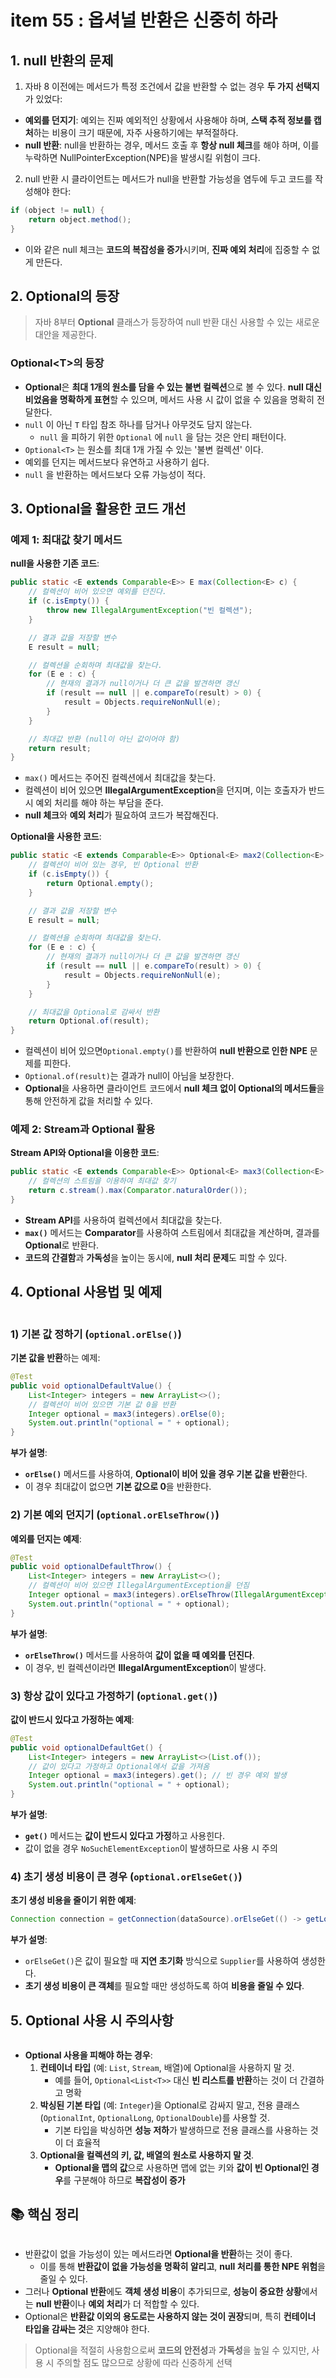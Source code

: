 # item 55 : 옵셔널 반환은 신중히 하라

## 1. null 반환의 문제

1. 자바 8 이전에는 메서드가 특정 조건에서 값을 반환할 수 없는 경우 **두 가지 선택지**가 있었다:

* **예외를 던지기**: 예외는 진짜 예외적인 상황에서 사용해야 하며, **스택 추적 정보를 캡처**하는 비용이 크기 때문에, 자주 사용하기에는 부적절하다.
* **null 반환**: null을 반환하는 경우, 메서드 호출 후 **항상 null 체크**를 해야 하며, 이를 누락하면 NullPointerException(NPE)을 발생시킬 위험이 크다.

2. null 반환 시 클라이언트는 메서드가 null을 반환할 가능성을 염두에 두고 코드를 작성해야 한다:

```java
if (object != null) {
    return object.method();
}
```

* 이와 같은 null 체크는 **코드의 복잡성을 증가**시키며, **진짜 예외 처리**에 집중할 수 없게 만든다.

## 2. Optional의 등장

> 자바 8부터 **Optional** 클래스가 등장하여 null 반환 대신 사용할 수 있는 새로운 대안을 제공한다.

### Optional\<T>의 등장

* **Optional**은 **최대 1개의 원소를 담을 수 있는 불변 컬렉션**으로 볼 수 있다. **null 대신 비었음을 명확하게 표현**할 수 있으며, 메서드 사용 시 값이 없을 수 있음을 명확히 전달한다.
* `null` 이 아닌 `T` 타입 참조 하나를 담거나 아무것도 담지 않는다.
  * `null` 을 피하기 위한 `Optional` 에 `null` 을 담는 것은 안티 패턴이다.
* `Optional<T>` 는 원소를 최대 1개 가질 수 있는 '불변 컬렉션' 이다.
* 예외를 던지는 메서드보다 유연하고 사용하기 쉽다.
* `null` 을 반환하는 메서드보다 오류 가능성이 적다.

## 3. Optional을 활용한 코드 개선

### **예제 1: 최대값 찾기 메서드**

**null을 사용한 기존 코드**:

```java
public static <E extends Comparable<E>> E max(Collection<E> c) {
    // 컬렉션이 비어 있으면 예외를 던진다.
    if (c.isEmpty()) {
        throw new IllegalArgumentException("빈 컬렉션");
    }

    // 결과 값을 저장할 변수
    E result = null;

    // 컬렉션을 순회하며 최대값을 찾는다.
    for (E e : c) {
        // 현재의 결과가 null이거나 더 큰 값을 발견하면 갱신
        if (result == null || e.compareTo(result) > 0) {
            result = Objects.requireNonNull(e);
        }
    }

    // 최대값 반환 (null이 아닌 값이어야 함)
    return result;
}
```

* `max()` 메서드는 주어진 컬렉션에서 최대값을 찾는다.
* 컬렉션이 비어 있으면 **IllegalArgumentException**을 던지며, 이는 호출자가 반드시 예외 처리를 해야 하는 부담을 준다.
* **null 체크**와 **예외 처리**가 필요하여 코드가 복잡해진다.

**Optional을 사용한 코드**:

```java
public static <E extends Comparable<E>> Optional<E> max2(Collection<E> c) {
    // 컬렉션이 비어 있는 경우, 빈 Optional 반환
    if (c.isEmpty()) {
        return Optional.empty();
    }

    // 결과 값을 저장할 변수
    E result = null;

    // 컬렉션을 순회하며 최대값을 찾는다.
    for (E e : c) {
        // 현재의 결과가 null이거나 더 큰 값을 발견하면 갱신
        if (result == null || e.compareTo(result) > 0) {
            result = Objects.requireNonNull(e);
        }
    }

    // 최대값을 Optional로 감싸서 반환
    return Optional.of(result);
}
```

* 컬렉션이 비어 있으면`Optional.empty()`를 반환하여 **null 반환으로 인한 NPE** 문제를 피한다.
* `Optional.of(result)`는 결과가 null이 아님을 보장한다.
* **Optional**을 사용하면 클라이언트 코드에서 **null 체크 없이 Optional의 메서드들**을 통해 안전하게 값을 처리할 수 있다.

### **예제 2: Stream과 Optional 활용**

**Stream API와 Optional을 이용한 코드**:

```java
public static <E extends Comparable<E>> Optional<E> max3(Collection<E> c) {
    // 컬렉션의 스트림을 이용하여 최대값 찾기
    return c.stream().max(Comparator.naturalOrder());
}
```

* **Stream API**를 사용하여 컬렉션에서 최대값을 찾는다.
* **`max()`** 메서드는 **Comparator**를 사용하여 스트림에서 최대값을 계산하며, 결과를 **Optional**로 반환다.
* **코드의 간결함**과 **가독성**을 높이는 동시에, **null 처리 문제**도 피할 수 있다.

## 4. Optional 사용법 및 예제

<figure><img src="../../../../.gitbook/assets/image (3) (1) (1) (1) (1) (1) (1) (1) (1) (1).png" alt=""><figcaption></figcaption></figure>

### **1) 기본 값 정하기 (`optional.orElse()`)**

**기본 값을 반환**하는 예제:

```java
@Test
public void optionalDefaultValue() {
    List<Integer> integers = new ArrayList<>();
    // 컬렉션이 비어 있으면 기본 값 0을 반환
    Integer optional = max3(integers).orElse(0);
    System.out.println("optional = " + optional);
}
```

**부가 설명**:

* **`orElse()`** 메서드를 사용하여, **Optional이 비어 있을 경우 기본 값을 반환**한다.
* 이 경우 최대값이 없으면 **기본 값으로 0**을 반환한다.

### **2) 기본 예외 던지기 (`optional.orElseThrow()`)**

**예외를 던지는 예제**:

```java
@Test
public void optionalDefaultThrow() {
    List<Integer> integers = new ArrayList<>();
    // 컬렉션이 비어 있으면 IllegalArgumentException을 던짐
    Integer optional = max3(integers).orElseThrow(IllegalArgumentException::new);
    System.out.println("optional = " + optional);
}
```

**부가 설명**:

* **`orElseThrow()`** 메서드를 사용하여 **값이 없을 때 예외를 던진다**.
* 이 경우, 빈 컬렉션이라면 **IllegalArgumentException**이 발생다.

### **3) 항상 값이 있다고 가정하기 (`optional.get()`)**

**값이 반드시 있다고 가정하는 예제**:

```java
@Test
public void optionalDefaultGet() {
    List<Integer> integers = new ArrayList<>(List.of());
    // 값이 있다고 가정하고 Optional에서 값을 가져옴
    Integer optional = max3(integers).get(); // 빈 경우 예외 발생
    System.out.println("optional = " + optional);
}
```

**부가 설명**:

* **`get()`** 메서드는 **값이 반드시 있다고 가정**하고 사용힌다.
* 값이 없을 경우 `NoSuchElementException`이 발생하므로 사용 시 주의

### **4) 초기 생성 비용이 큰 경우 (`optional.orElseGet()`)**

**초기 생성 비용을 줄이기 위한 예제**:

```java
Connection connection = getConnection(dataSource).orElseGet(() -> getLocalConnection());
```

**부가 설명**:

* `orElseGet()`은 값이 필요할 때 **지연 초기화** 방식으로 `Supplier`를 사용하여 생성한다.
* **초기 생성 비용이 큰 객체**를 필요할 때만 생성하도록 하여 **비용을 줄일 수 있다**.

## 5. Optional 사용 시 주의사항

<figure><img src="../../../../.gitbook/assets/image (2) (1) (1) (1) (1) (1) (1) (1) (1) (1) (1) (1) (1) (1).png" alt=""><figcaption></figcaption></figure>

* **Optional 사용을 피해야 하는 경우**:
  1. **컨테이너 타입** (예: `List`, `Stream`, 배열)에 Optional을 사용하지 말 것.
     * 예를 들어, `Optional<List<T>>` 대신 **빈 리스트를 반환**하는 것이 더 간결하고 명확
  2. **박싱된 기본 타입** (예: `Integer`)을 Optional로 감싸지 말고, 전용 클래스 (`OptionalInt`, `OptionalLong`, `OptionalDouble`)를 사용할 것.
     * 기본 타입을 박싱하면 **성능 저하**가 발생하므로 전용 클래스를 사용하는 것이 더 효율적
  3. **Optional을 컬렉션의 키, 값, 배열의 원소로 사용하지 말 것**.
     * **Optional을 맵의 값**으로 사용하면 맵에 없는 키와 **값이 빈 Optional인 경우**를 구분해야 하므로 **복잡성이 증가**

## 📚 핵심 정리

<figure><img src="../../../../.gitbook/assets/image (1) (1) (1) (1) (1) (1) (1) (1) (1) (1) (1) (1) (1) (1) (1) (1).png" alt=""><figcaption></figcaption></figure>

* 반환값이 없을 가능성이 있는 메서드라면 **Optional을 반환**하는 것이 좋다.
  * 이를 통해 **반환값이 없을 가능성을 명확히 알리고**, **null 처리를 통한 NPE 위험**을 줄일 수 있다.
* 그러나 **Optional 반환**에도 **객체 생성 비용**이 추가되므로, **성능이 중요한 상황**에서는 **null 반환**이나 **예외 처리**가 더 적합할 수 있다.
* Optional은 **반환값 이외의 용도로는 사용하지 않는 것이 권장**되며, 특히 **컨테이너 타입을 감싸는 것**은 지양해야 한다.

> Optional을 적절히 사용함으로써 **코드의 안전성**과 **가독성**을 높일 수 있지만, 사용 시 주의할 점도 많으므로 상황에 따라 신중하게 선택
